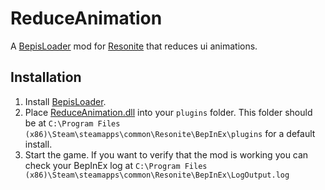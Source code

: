 # ReduceAnimation

A [BepisLoader](https://github.com/ResoniteModding/BepisLoader) mod for [Resonite](https://resonite.com/) that reduces ui animations. 

## Installation
1. Install [BepisLoader](https://github.com/ResoniteModding/BepisLoader).
1. Place [ReduceAnimation.dll](https://github.com/eia485/NeosReduceAnimation/releases/latest/download/ReduceAnimation.dll) into your `plugins` folder. This folder should be at `C:\Program Files (x86)\Steam\steamapps\common\Resonite\BepInEx\plugins` for a default install.
1. Start the game. If you want to verify that the mod is working you can check your BepInEx log at `C:\Program Files (x86)\Steam\steamapps\common\Resonite\BepInEx\LogOutput.log`
